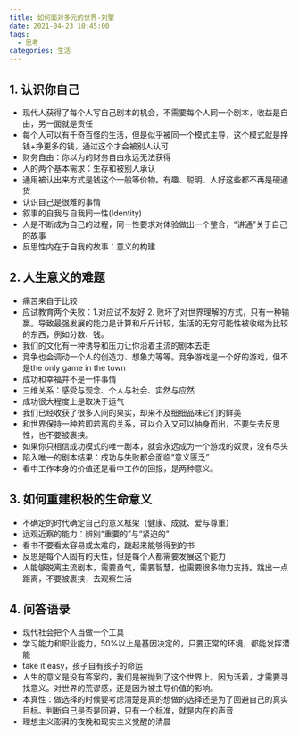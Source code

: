 ```yaml
---
title: 如何面对多元的世界-刘擎
date: 2021-04-23 10:45:00
tags: 
  - 思考
categories: 生活
---
```

## 1. 认识你自己
- 现代人获得了每个人写自己剧本的机会，不需要每个人同一个剧本，收益是自由，另一面就是责任
- 每个人可以有千奇百怪的生活，但是似乎被同一个模式主导，这个模式就是挣钱+挣更多的钱，通过这个才会被别人认可
- 财务自由：你以为的财务自由永远无法获得
- 人的两个基本需求：生存和被别人承认
- 通用被认出来方式是钱这个一般等价物。有趣、聪明、人好这些都不再是硬通货
- 认识自己是很难的事情
- 叙事的自我与自我同一性(Identity)
- 人是不断成为自己的过程，同一性要求对体验做出一个整合，“讲通”关于自己的故事
- 反思性内在于自我的故事：意义的构建


## 2. 人生意义的难题
- 痛苦来自于比较
- 应试教育两个失败：1.对应试不友好 2. 败坏了对世界理解的方式，只有一种输赢。导致最强发展的能力是计算和斤斤计较，生活的无穷可能性被收缩为比较的东西，例如分数、钱。
- 我们的文化有一种诱导和压力让你沿着主流的剧本去走
- 竞争也会调动一个人的创造力、想象力等等。竞争游戏是一个好的游戏，但不是the only game in the town
- 成功和幸福并不是一件事情
- 三维关系：感受与观念、个人与社会、实然与应然
- 成功很大程度上是取决于运气
- 我们已经收获了很多人间的果实，却来不及细细品味它们的鲜美
- 和世界保持一种若即若离的关系，可以介入又可以抽身而出，不要失去反思性，也不要被裹挟。
- 如果你只相信成功模式的唯一剧本，就会永远成为一个游戏的奴隶，没有尽头
- 陷入唯一的剧本结果：成功与失败都会面临“意义匮乏”
- 看中工作本身的价值还是看中工作的回报，是两种意义。


## 3. 如何重建积极的生命意义
- 不确定的时代确定自己的意义框架（健康、成就、爱与尊重）
- 远观近察的能力：辨别“重要的”与“紧迫的”
- 看书不要看太容易或太难的，跳起来能够得到的书
- 反思是每个人固有的天性，但是每个人都需要发展这个能力
- 人能够脱离主流剧本，需要勇气，需要智慧，也需要很多物力支持。跳出一点距离，不要被裹挟，去观察生活


## 4. 问答语录
- 现代社会把个人当做一个工具
- 学习能力和职业能力，50%以上是基因决定的，只要正常的环境，都能发挥潜能
- take it easy，孩子自有孩子的命运
- 人生的意义是没有答案的，我们是被抛到了这个世界上。因为活着，才需要寻找意义。对世界的荒谬感，还是因为被主导价值的影响。
- 本真性：做选择的时候要考虑清楚是真的想做的选择还是为了回避自己的真实目标。判断自己是否是回避，只有一个标准，就是内在的声音
- 理想主义澎湃的夜晚和现实主义觉醒的清晨